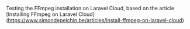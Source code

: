 Testing the FFmpeg installation on Laravel Cloud, based on the article [Installing FFmpeg on Laravel Cloud] (https://www.simondepelchin.be/articles/install-ffmpeg-on-laravel-cloud)
